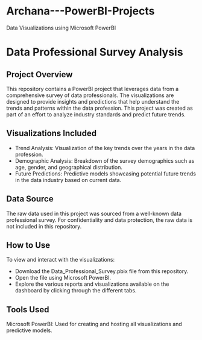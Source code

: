 # Archana---PowerBI-Projects
Data Visualizations using Microsoft PowerBI
# Data Professional Survey Analysis

## Project Overview
This repository contains a PowerBI project that leverages data from a comprehensive survey of data professionals. The visualizations are designed to provide insights and predictions that help understand the trends and patterns within the data profession. This project was created as part of an effort to analyze industry standards and predict future trends.

## Visualizations Included
* Trend Analysis: Visualization of the key trends over the years in the data profession.
* Demographic Analysis: Breakdown of the survey demographics such as age, gender, and geographical distribution.
* Future Predictions: Predictive models showcasing potential future trends in the data industry based on current data.
  
## Data Source
The raw data used in this project was sourced from a well-known data professional survey. For confidentiality and data protection, the raw data is not included in this repository.

## How to Use
To view and interact with the visualizations:
* Download the Data_Professional_Survey.pbix file from this repository.
* Open the file using Microsoft PowerBI.
* Explore the various reports and visualizations available on the dashboard by clicking through the different tabs.
  
## Tools Used
Microsoft PowerBI: Used for creating and hosting all visualizations and predictive models.
